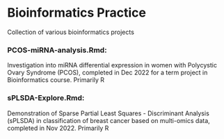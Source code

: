 # Bioinformatics Practice
Collection of various bioinformatics projects

### PCOS-miRNA-analysis.Rmd:
Investigation into miRNA differential expression in women with Polycystic Ovary Syndrome (PCOS), completed in Dec 2022 for a term project in Bioinformatics course. Primarily R

### sPLSDA-Explore.Rmd:
Demonstration of Sparse Partial Least Squares - Discriminant Analysis (sPLSDA) in classification of breast cancer based on multi-omics data, completed in Nov 2022. Primarily R


